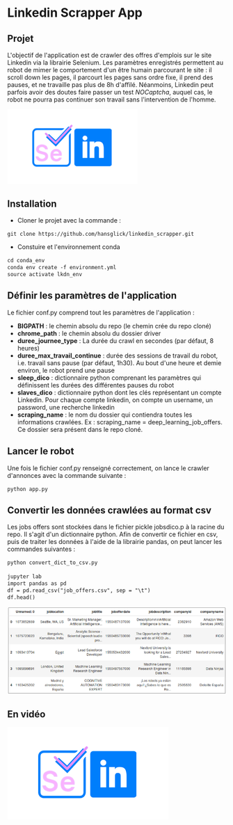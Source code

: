 Linkedin Scrapper App
================

Projet
------

L'objectif de l'application est de crawler des offres d'emplois sur le site Linkedin via la librairie Selenium. Les paramètres enregistrés permettent au robot de mimer le comportement d'un être humain parcourant le site : il scroll down les pages, il parcourt les pages sans ordre fixe, il prend des pauses, et ne travaille pas plus de 8h d'affilé. Néanmoins, Linkedin peut parfois avoir des doutes faire passer un test *NOCaptcha*, auquel cas, le robot ne pourra pas continuer son travail sans l'intervention de l'homme.

<img src="selenium_lkdn.png" width="300">

Installation
------------

-   Cloner le projet avec la commande :

<!-- -->

    git clone https://github.com/hansglick/linkedin_scrapper.git

-   Constuire et l'environnement conda

<!-- -->

    cd conda_env
    conda env create -f environment.yml
    source activate lkdn_env

Définir les paramètres de l'application
---------------------------------------

Le fichier conf.py comprend tout les paramètres de l'application :

-   **BIGPATH** : le chemin absolu du repo (le chemin crée du repo cloné)
-   **chrome\_path** : le chemin absolu du dossier driver
-   **duree\_journee\_type** : La durée du crawl en secondes (par défaut, 8 heures)
-   **duree\_max\_travail\_continue** : durée des sessions de travail du robot, i.e. travail sans pause (par défaut, 1h30). Au bout d'une heure et demie environ, le robot prend une pause
-   **sleep\_dico** : dictionnaire python comprenant les paramètres qui définissent les durées des différentes pauses du robot
-   **slaves\_dico** : dictionnaire python dont les clés représentant un compte Linkedin. Pour chaque compte linkedin, on compte un username, un password, une recherche linkedin
-   **scraping\_name** : le nom du dossier qui contiendra toutes les informations crawlées. Ex : scraping\_name = deep\_learning\_job\_offers. Ce dossier sera présent dans le repo cloné.

Lancer le robot
---------------

Une fois le fichier conf.py renseigné correctement, on lance le crawler d'annonces avec la commande suivante :

    python app.py

Convertir les données crawlées au format csv
--------------------------------------------

Les jobs offers sont stockées dans le fichier pickle jobsdico.p à la racine du repo. Il s'agit d'un dictionnaire python. Afin de convertir ce fichier en csv, puis de traiter les données à l'aide de la librairie pandas, on peut lancer les commandes suivantes :

    python convert_dict_to_csv.py

    jupyter lab
    import pandas as pd
    df = pd.read_csv("job_offers.csv", sep = "\t")
    df.head()

<img src="df.PNG" width="800">

En vidéo
--------

[![Alt text](selenium_lkdn.png)](https://www.youtube.com/embed/vHFrUEaCEKI)